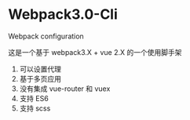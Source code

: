 # Webpack3.0-Cli
Webpack configuration

这是一个基于 webpack3.X + vue 2.X 的一个使用脚手架

1. 可以设置代理
2. 基于多页应用
3. 没有集成 vue-router 和 vuex
4. 支持 ES6
5. 支持 scss






